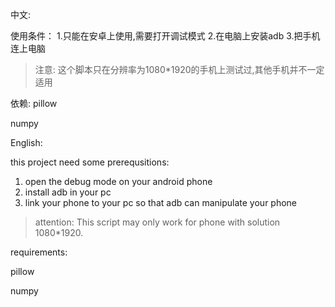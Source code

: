 
中文:

使用条件：
1.只能在安卓上使用,需要打开调试模式
2.在电脑上安装adb
3.把手机连上电脑

> 注意: 这个脚本只在分辨率为1080\*1920的手机上测试过,其他手机并不一定适用

依赖:
pillow

numpy



English:

this project need some prerequsitions:

1. open the debug mode on your android phone
2. install adb in your pc
3. link your phone to your pc so that adb can manipulate your phone


> attention: This script may only work for phone with solution 1080\*1920.

requirements:

pillow

numpy
